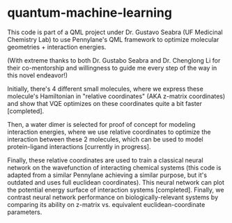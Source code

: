 # quantum-machine-learning
This code is part of a QML project under Dr. Gustavo Seabra (UF Medicinal Chemistry Lab) to use Pennylane's QML framework to optimize molecular geometries + interaction energies.

(With extreme thanks to both Dr. Gustabo Seabra and Dr. Chenglong Li for their co-mentorship and willingness to guide me every step of the way in this novel endeavor!)

Initially, there's 4 different small molecules, where we express these molecule's Hamiltonian in "relative coordinates" (AKA z-matrix coordinates) and show
that VQE optimizes on these coordinates quite a bit faster [completed].

Then, a water dimer is selected for proof of concept for modeling interaction energies, where we use relative coordinates to optimize the interaction between these 2 molecules, which can be used to model protein-ligand interactions [currently in progress].

Finally, these relative coordinates are used to train a classical neural network on the wavefunction of interacting chemical systems (this code is adapted from a similar Pennylane achieving a similar purpose, but it's outdated and uses full euclidean coordinates). This neural network can plot the potential energy surface of interaction systems [completed]. Finally, we contrast neural network performance on biologically-relevant systems by comparing its ability on z-matrix vs. equivalent euclidean-coordinate parameters.
